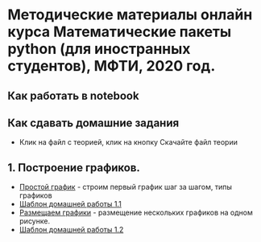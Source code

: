 # Методические материалы онлайн курса Математические пакеты python (для иностранных студентов), МФТИ, 2020 год.

## Как работать в notebook

## Как сдавать домашние задания

* Клик на файл с теорией, клик на кнопку Скачайте файл теории


## 1. Построение графиков.

* [Простой график](https://colab.research.google.com/github/tatyderb/m2020/blob/master/1_visualization/1_simple_plot.ipynb) - строим первый график шаг за шагом, типы графиков
* [Шаблон домашней работы 1.1]()
* [Размещаем графики]() - размещение нескольких графиков на одном рисунке.
* [Шаблон домашней работы 1.2]()

